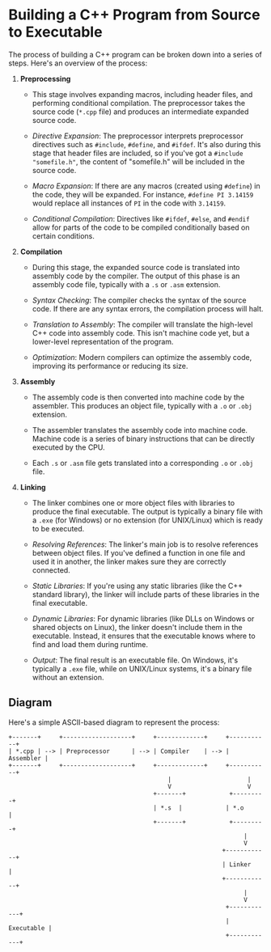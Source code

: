 
# Building a C++ Program from Source to Executable

The process of building a C++ program can be broken down into a series of steps. Here's an overview of the process:

1. **Preprocessing**
    - This stage involves expanding macros, including header files, and performing conditional compilation. The preprocessor takes the source code (`*.cpp` file) and produces an intermediate expanded source code.
    
    - *Directive Expansion*: The preprocessor interprets preprocessor directives such as `#include`, `#define`, and `#ifdef`. It's also during this stage that header files are included, so if you've got a `#include "somefile.h"`, the content of "somefile.h" will be included in the source code.
    - *Macro Expansion*: If there are any macros (created using `#define`) in the code, they will be expanded. For instance, `#define PI 3.14159` would replace all instances of `PI` in the code with `3.14159`.
    - *Conditional Compilation*: Directives like `#ifdef`, `#else`, and `#endif` allow for parts of the code to be compiled conditionally based on certain conditions.


2. **Compilation**
    - During this stage, the expanded source code is translated into assembly code by the compiler. The output of this phase is an assembly code file, typically with a `.s` or `.asm` extension.

    - *Syntax Checking*: The compiler checks the syntax of the source code. If there are any syntax errors, the compilation process will halt.
    - *Translation to Assembly*: The compiler will translate the high-level C++ code into assembly code. This isn't machine code yet, but a lower-level representation of the program.
    - *Optimization*: Modern compilers can optimize the assembly code, improving its performance or reducing its size.



3. **Assembly**
    - The assembly code is then converted into machine code by the assembler. This produces an object file, typically with a `.o` or `.obj` extension.

    - The assembler translates the assembly code into machine code. Machine code is a series of binary instructions that can be directly executed by the CPU.
    - Each `.s` or `.asm` file gets translated into a corresponding `.o` or `.obj` file.

4. **Linking**
    - The linker combines one or more object files with libraries to produce the final executable. The output is typically a binary file with a `.exe` (for Windows) or no extension (for UNIX/Linux) which is ready to be executed.

    - *Resolving References*: The linker's main job is to resolve references between object files. If you've defined a function in one file and used it in another, the linker makes sure they are correctly connected.
    - *Static Libraries*: If you're using any static libraries (like the C++ standard library), the linker will include parts of these libraries in the final executable.
    - *Dynamic Libraries*: For dynamic libraries (like DLLs on Windows or shared objects on Linux), the linker doesn't include them in the executable. Instead, it ensures that the executable knows where to find and load them during runtime.
    - *Output*: The final result is an executable file. On Windows, it's typically a `.exe` file, while on UNIX/Linux systems, it's a binary file without an extension.


## Diagram

Here's a simple ASCII-based diagram to represent the process:

```
+-------+     +-------------------+     +-------------+     +-----------+
| *.cpp | --> | Preprocessor      | --> | Compiler    | --> | Assembler |
+-------+     +-------------------+     +-------------+     +-----------+
                                            |                     |
                                            V                     V
                                        +-------+            +---------+
                                        | *.s  |            | *.o     |
                                        +-------+            +---------+
                                                                 |
                                                                 V
                                                           +------------+
                                                           | Linker     |
                                                           +------------+
                                                                 |
                                                                 V
                                                            +------------+
                                                            | Executable |
                                                            +------------+